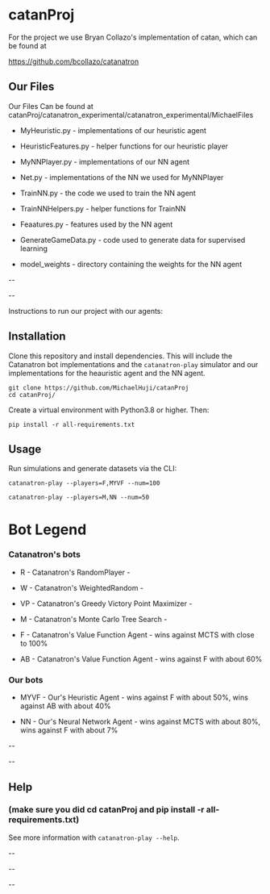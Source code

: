 # catanProj

For the project we use Bryan Collazo's implementation of catan, which can be found at 

https://github.com/bcollazo/catanatron


## Our Files

Our Files Can be found at 
 catanProj/catanatron_experimental/catanatron_experimental/MichaelFiles

- MyHeuristic.py  - implementations of our heuristic agent

- HeuristicFeatures.py - helper functions for our heuristic player

- MyNNPlayer.py - implementations of our NN agent

- Net.py - implementations of the NN we used for MyNNPlayer

- TrainNN.py - the code we used to train the NN agent

- TrainNNHelpers.py - helper functions for TrainNN

- Feaatures.py - features used by the NN agent

- GenerateGameData.py - code used to generate data for supervised learning

- model_weights - directory containing the weights for the NN agent

--

--


Instructions to run our project with our agents:

## Installation

Clone this repository and install dependencies. This will include the Catanatron bot implementations and the `catanatron-play` simulator and our implementations for the heauristic agent and the NN agent.

```
git clone https://github.com/MichaelHuji/catanProj
cd catanProj/
```

Create a virtual environment with Python3.8 or higher. Then:

```
pip install -r all-requirements.txt
```

## Usage

Run simulations and generate datasets via the CLI:

```
catanatron-play --players=F,MYVF --num=100
```

```
catanatron-play --players=M,NN --num=50
```

# Bot Legend

### Catanatron's bots

- R  - Catanatron's RandomPlayer  -  

- W  - Catanatron's WeightedRandom  -  

- VP - Catanatron's Greedy Victory Point Maximizer  -  

- M  - Catanatron's Monte Carlo Tree Search  -  

- F  - Catanatron's Value Function Agent  -  wins against MCTS with close to 100%

- AB - Catanatron's Value Function Agent  -  wins against F with about 60%

### Our bots

- MYVF - Our's Heuristic Agent  -  wins against F with about 50%, wins against AB with about 40%

- NN - Our's Neural Network Agent  -  wins against MCTS with about 80%, wins against F with about 7%

--

--
## Help

### (make sure you did cd catanProj and pip install -r all-requirements.txt)

See more information with `catanatron-play --help`.








--

--

--

